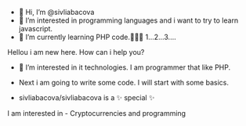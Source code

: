 - 👋 Hi, I’m @sivliabacova
- 👀 I’m interested in programming languages and i want to try to learn javascript.
- 🌱 I’m currently learning PHP code.🌱🌱🌱 1...2...3....


Hellou i am new here. How can i help you?

- 👀 I’m interested in it technologies. I am programmer that like PHP.
- Next i am going to write some code. I will start with some basics.

- sivliabacova/sivliabacova is a ✨ special ✨ 

I am interested in - Cryptocurrencies and programming

<!---
sivliabacova/sivliabacova is a ✨ special ✨ repository because its `README.md` (this file) appears on your GitHub profile.
You can click the Preview link to take a look at your changes.
--->
